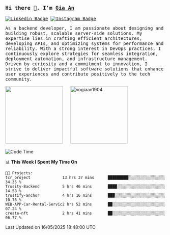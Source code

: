 ### <samp>Hi there 👋, I'm <a href="https://www.linkedin.com/in/vogiaan1904/" target="_blank">Gia An</a></samp>

<samp> [![Linkedin Badge](https://img.shields.io/badge/-LinkedIn-0e76a8?style=flat-square&logo=Linkedin&logoColor=white)](https://linkedin.com/in/vogiaan1904)
[![Instagram Badge](https://img.shields.io/badge/-Instagram-e4405f?style=flat-square&logo=Instagram&logoColor=white)](https://instagram.com/_.ja.ann_/) </samp> 

<samp>As a backend developer, I am passionate about designing and building robust, scalable server-side solutions. My expertise lies in crafting efficient architectures, developing APIs, and optimizing systems for performance and reliability. With a strong interest in DevOps practices, I continuously explore strategies for seamless integration, deployment automation, and infrastructure management. Driven by curiosity and a commitment to innovation, I strive to deliver impactful software solutions that enhance user experiences and contribute positively to the tech community.</samp>



<div>
  <img height="180em" src="https://github-readme-stats.vercel.app/api/top-langs/?username=vogiaan1904&show_icons=true&hide_border=true&layout=compact&langs_count=10&theme=transparent&include_orgs=true"/>
  &nbsp;&nbsp;&nbsp;&nbsp;
  <img height="180em" src="https://github-readme-stats.vercel.app/api?username=vogiaan1904&show_icons=true&hide_border=true&&count_private=true&include_all_commits=true&theme=transparent&locale=en" alt="vogiaan1904" />
</div>






<!--START_SECTION:waka-->
![Code Time](http://img.shields.io/badge/Code%20Time-873%20hrs%2059%20mins-blue)

📊 **This Week I Spent My Time On** 

```text
🐱‍💻 Projects: 
tcr_project              13 hrs 37 mins      █████████░░░░░░░░░░░░░░░░   34.35 % 
Trusity-Backend          5 hrs 46 mins       ████░░░░░░░░░░░░░░░░░░░░░   14.58 % 
trustify-anchor          4 hrs 16 mins       ███░░░░░░░░░░░░░░░░░░░░░░   10.76 % 
WEB-APP-Car-Rental-Servic2 hrs 52 mins       ██░░░░░░░░░░░░░░░░░░░░░░░   07.24 % 
create-nft               2 hrs 41 mins       ██░░░░░░░░░░░░░░░░░░░░░░░   06.77 % 
```


 Last Updated on 16/05/2025 18:48:00 UTC
<!--END_SECTION:waka-->
